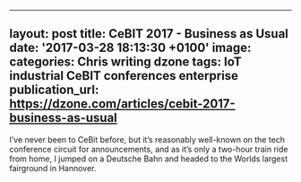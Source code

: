   - --
layout: post
title: CeBIT 2017 - Business as Usual
date: '2017-03-28 18:13:30 +0100'
image:
categories: Chris writing dzone
tags: IoT industrial CeBIT conferences enterprise
publication_url: https://dzone.com/articles/cebit-2017-business-as-usual
---

I’ve never been to CeBit before, but it’s reasonably well-known on the tech conference circuit for announcements, and as it’s only a two-hour train ride from home, I jumped on a Deutsche Bahn and headed to the Worlds largest fairground in Hannover.
